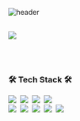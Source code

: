 ![header](https://capsule-render.vercel.app/api?type=soft&color=auto&height=150&section=header&text=💻kojongDev&fontSize=70&animation=twinkling)
<br/><br/>

<a href="https://github.com/anuraghazra/github-readme-stats">
   <img align="center" src="https://github-readme-stats-nine-sepia-11.vercel.app/api?username=kojongDev&theme=radical&show_icons=true&count_private=true&hide_border=true"/>
</a>

<br/><br/>
<h3>🛠 Tech Stack 🛠</h3>
<p >
  <img src="https://img.shields.io/badge/React-3766AB?style=flat-square&logo=Python&logoColor=white"/></a>&nbsp 
  <img src="https://img.shields.io/badge/React-Native-007396?style=flat-square&logo=Java&logoColor=white"/></a>&nbsp 
  <img src="https://img.shields.io/badge/Typesript-00599C?style=flat-square&logo=C%2B%2B&logoColor=white"/></a>&nbsp 
  <img src="https://img.shields.io/badge/Javasript-00599C?style=flat-square&logo=C%2B%2B&logoColor=white"/></a>&nbsp 
  <br>
  <img src="https://img.shields.io/badge/Firebase-007396?style=flat-square&logo=Java&logoColor=white"/></a>&nbsp 
  <img src="https://img.shields.io/badge/Vue-A8B9CC?style=flat-square&logo=C&logoColor=white"/></a>&nbsp 
  <img src="https://img.shields.io/badge/html-1572B6?style=flat-square&logo=css3&logoColor=white"/></a>&nbsp 
  <img src="https://img.shields.io/badge/css-1572B6?style=flat-square&logo=css3&logoColor=white"/></a>&nbsp 
  <img src="https://img.shields.io/badge/Bluetooth-1572B6?style=flat-square&logo=css3&logoColor=white"/></a>&nbsp 
</p>
